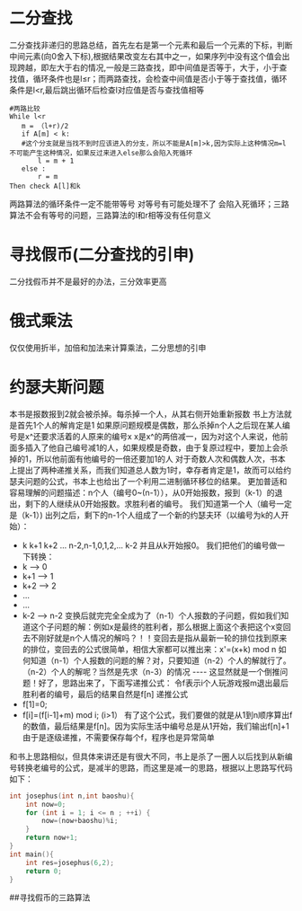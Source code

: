 # 二分查找
二分查找非递归的思路总结，首先左右是第一个元素和最后一个元素的下标，判断中间元素(向0舍入下标),根据结果改变左右其中之一，如果序列中没有这个值会出现跨越，即左大于右的情况,一般是三路查找，即中间值是否等于，大于，小于查找值，循环条件也是l≤r；而两路查找，会检查中间值是否小于等于查找值，循环条件是l<r,最后跳出循环后检查l对应值是否与查找值相等
```pyhthon
#两路比较
While l<r
   m = （l+r)/2
   if A[m] < k:
   #这个分支就是当找不到时应该进入的分支，所以不能是A[m]>k,因为实际上这种情况m=l不可能产生这种情况，如果反过来进入else那么会陷入死循环
       l = m + 1
   else :
       r = m
Then check A[l]和k
```
两路算法的循环条件一定不能带等号 对等号有可能处理不了 会陷入死循环；三路算法不会有等号的问题，三路算法的l和r相等没有任何意义
   
      
# 寻找假币(二分查找的引申)
二分找假币并不是最好的办法，三分效率更高
# 俄式乘法
仅仅使用折半，加倍和加法来计算乘法，二分思想的引申
# 约瑟夫斯问题
本书是报数报到2就会被杀掉。每杀掉一个人，从其右侧开始重新报数
书上方法就是首先1个人的解肯定是1
如果原问题规模是偶数，那么杀掉n个人之后现在某人编号是x^还要求活着的人原来的编号x x是x^的两倍减一，因为对这个人来说，他前面多插入了他自己编号减1的人，如果规模是奇数，由于复原过程中，要加上会杀掉的1，所以他前面有他编号的一倍还要加1的人
对于奇数人次和偶数人次，书本上提出了两种递推关系，而我们知道总人数为1时，幸存者肯定是1，故而可以给约瑟夫问题的公式，书本上也给出了一个利用二进制循环移位的结果。
更加普适和容易理解的问题描述：n个人（编号0~(n-1）），从0开始报数，报到（k-1）的退出，剩下的人继续从0开始报数。求胜利者的编号。
我们知道第一个人（编号一定是（k-1）) 出列之后，剩下的n-1个人组成了一个新的约瑟夫环（以编号为k的人开始）：
* k k+1 k+2 ... n-2,n-1,0,1,2,... k-2
并且从k开始报0。
我们把他们的编号做一下转换：
* k --> 0
* k+1 --> 1
* k+2 --> 2
* ...
* ...
* k-2 --> n-2
变换后就完完全全成为了（n-1）个人报数的子问题，假如我们知道这个子问题的解：例如x是最终的胜利者，那么根据上面这个表把这个x变回去不刚好就是n个人情况的解吗？！！变回去是指从最新一轮的排位找到原来的排位，变回去的公式很简单，相信大家都可以推出来：x'=(x+k) mod n
如何知道（n-1）个人报数的问题的解？对，只要知道（n-2）个人的解就行了。（n-2）个人的解呢？当然是先求（n-3）的情况 ---- 这显然就是一个倒推问题！好了，思路出来了，下面写递推公式：
令f表示i个人玩游戏报m退出最后胜利者的编号，最后的结果自然是f[n]
递推公式
* f[1]=0;
* f[i]=(f[i-1]+m) mod i; (i>1）
有了这个公式，我们要做的就是从1到n顺序算出f的数值，最后结果是f[n]。因为实际生活中编号总是从1开始，我们输出f[n]+1
由于是逐级递推，不需要保存每个f，程序也是异常简单

和书上思路相似，但具体来讲还是有很大不同，书上是杀了一圈人以后找到从新编号转换老编号的公式，是减半的思路，而这里是减一的思路，根据以上思路写代码如下：
```cpp
int josephus(int n,int baoshu){
    int now=0;
    for (int i = 1; i <= n ; ++i) {
        now=(now+baoshu)%i;
    }
    return now+1;
}
int main(){
    int res=josephus(6,2);
    return 0;
}
```
##寻找假币的三路算法

